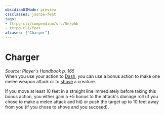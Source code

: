 ```yaml
---
obsidianUIMode: preview
cssclasses: json5e-feat
tags:
- ttrpg-cli/compendium/src/5e/phb
- ttrpg-cli/feat
aliases: ["Charger"]
---
```

# Charger
*Source: Player's Handbook p. 165*  
When you use your action to [Dash](3-Mechanics/CLI/rules/actions.md#Dash), you can use a bonus action to make one melee weapon attack or to [shove](3-Mechanics/CLI/rules/actions.md#Shove) a creature.

If you move at least 10 feet in a straight line immediately before taking this bonus action, you either gain a +5 bonus to the attack's damage roll (if you chose to make a melee attack and hit) or push the target up to 10 feet away from you (if you chose to shove and you succeed).